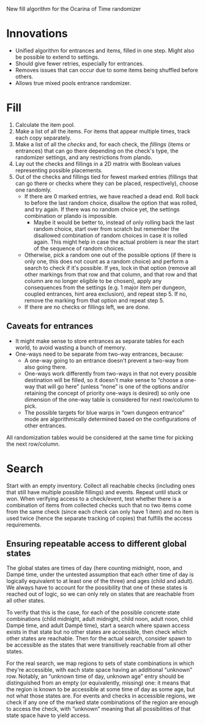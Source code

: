 New fill algorithm for the Ocarina of Time randomizer

# Innovations

* Unified algorithm for entrances and items, filled in one step. Might also be possible to extend to settings.
* Should give fewer retries, especially for entrances.
* Removes issues that can occur due to some items being shuffled before others.
* Allows true mixed pools entrance randomizer.

# Fill

1. Calculate the item pool.
2. Make a list of all the items. For items that appear multiple times, track each copy separately.
3. Make a list of all the _checks_ and, for each check, the _fillings_ (items or entrances) that can go there depending on the check's type, the randomizer settings, and any restrictions from plando.
4. Lay out the checks and fillings in a 2D matrix with Boolean values representing possible placements.
5. Out of the checks and fillings tied for fewest marked entries (fillings that can go there or checks where they can be placed, respectively), choose one randomly.
    * If there are 0 marked entries, we have reached a dead end. Roll back to before the last random choice, disallow the option that was rolled, and try again. If there was no random choice yet, the settings combination or plando is impossible.
        * Maybe it would be better to, instead of only rolling back the last random choice, start over from scratch but remember the disallowed combination of random choices in case it is rolled again. This might help in case the actual problem is near the start of the sequence of random choices.
    * Otherwise, pick a random one out of the possible options (if there is only one, this does not count as a random choice) and perform a search to check if it's possible. If yes, lock in that option (remove all other markings from that row and that column, and that row and that column are no longer eligible to be chosen), apply any consequences from the settings (e.g. 1 major item per dungeon, coupled entrances, hint area exclusion), and repeat step 5. If no, remove the marking from that option and repeat step 5.
    * If there are no checks or fillings left, we are done.

## Caveats for entrances

* It might make sense to store entrances as separate tables for each world, to avoid wasting a bunch of memory.
* One-ways need to be separate from two-way entrances, because:
    * A one-way going to an entrance doesn't prevent a two-way from also going there.
    * One-ways work differently from two-ways in that not every possible destination will be filled, so it doesn't make sense to “choose a one-way that will go here” (unless “none” is one of the options and/or retaining the concept of priority one-ways is desired) so only one dimension of the one-way table is considered for next row/column to pick.
    * The possible targets for blue warps in “own dungeon entrance” mode are algorithmically determined based on the configurations of other entrances.

All randomization tables would be considered at the same time for picking the next row/column.

# Search

Start with an empty inventory. Collect all reachable checks (including ones that still have multiple possible fillings) and events. Repeat until stuck or won. When verifying access to a check/event, test whether there is a combination of items from collected checks such that no two items come from the same check (since each check can only have 1 item) and no item is used twice (hence the separate tracking of copies) that fulfills the access requirements.

## Ensuring repeatable access to different global states

The global states are times of day (here counting midnight, noon, and Dampé time, under the untested assumption that each other time of day is logically equivalent to at least one of the three) and ages (child and adult). We always have to account for the possibility that one of these states is reached out of logic, so we can only rely on states that are reachable from all other states.

To verify that this is the case, for each of the possible concrete state combinations (child midnight, adult midnight, child noon, adult noon, child Dampé time, and adult Dampé time), start a search where spawn access exists in that state but no other states are accessible, then check which other states are reachable. Then for the actual search, consider spawn to be accessible as the states that were transitively reachable from all other states.

For the real search, we map regions to sets of state combinations in which they're accessible, with each state space having an additional “unknown” row. Notably, an “unknown time of day, unknown age” entry should be distinguished from an empty (or equivalently, missing) one: it means that the region is known to be accessible at some time of day as some age, but not what those states are. For events and checks in accessible regions, we check if any one of the marked state combinations of the region are enough to access the check, with “unknown” meaning that all possibilities of that state space have to yield access.
